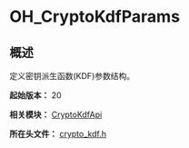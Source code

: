 # OH_CryptoKdfParams

<!--Kit: Crypto Architecture Kit-->
<!--Subsystem: Security-->
<!--Owner: @zxz--3-->
<!--SE: @lanming-->
<!--TSE: @PAFT--> 

## 概述

定义密钥派生函数(KDF)参数结构。

**起始版本：** 20

**相关模块：** [CryptoKdfApi](capi-cryptokdfapi.md)

**所在头文件：** [crypto_kdf.h](capi-crypto-kdf-h.md)

